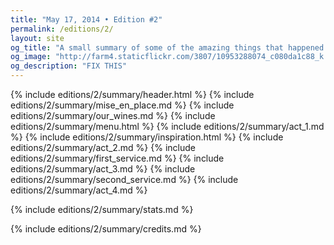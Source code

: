 ```yaml
---
title: "May 17, 2014 • Edition #2"
permalink: /editions/2/
layout: site
og_title: "A small summary of some of the amazing things that happened in Sumendi's second edition."
og_image: "http://farm4.staticflickr.com/3807/10953288074_c080da1c88_k.jpg"
og_description: "FIX THIS"
---
```


{% include editions/2/summary/header.html %}
{% include editions/2/summary/mise_en_place.md %}
{% include editions/2/summary/our_wines.md %}
{% include editions/2/summary/menu.html %}
{% include editions/2/summary/act_1.md %}
{% include editions/2/summary/inspiration.html %}
{% include editions/2/summary/act_2.md %}
{% include editions/2/summary/first_service.md %}
{% include editions/2/summary/act_3.md %}
{% include editions/2/summary/second_service.md %}
{% include editions/2/summary/act_4.md %}

{% include editions/2/summary/stats.md %}

{% include editions/2/summary/credits.md %}